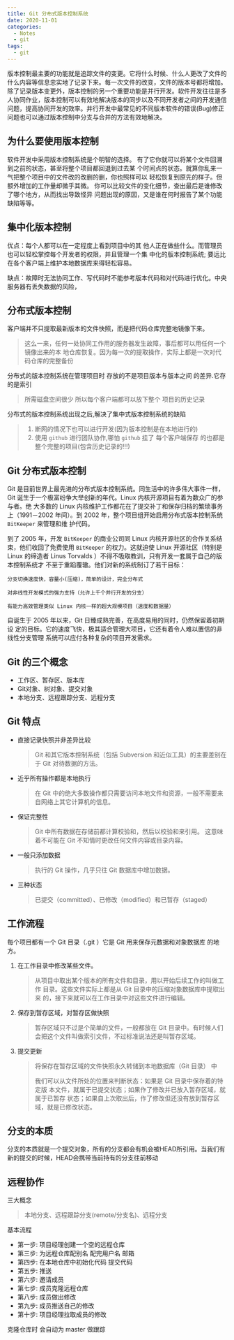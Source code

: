 ```yaml
---
title: Git 分布式版本控制系统
date: 2020-11-01
categories:
  - Notes
  - git
tags: 
  - git
---
```


版本控制最主要的功能就是追踪文件的变更。它将什么时候、什么人更改了文件的什么内容等信息忠实地了记录下来。每一次文件的改变，文件的版本号都将增加。除了记录版本变更外，版本控制的另一个重要功能是并行开发。软件开发往往是多人协同作业，版本控制可以有效地解决版本的同步以及不同开发者之间的开发通信问题，提高协同开发的效率。并行开发中最常见的不同版本软件的错误(Bug)修正问题也可以通过版本控制中分支与合并的方法有效地解决。

<!-- more -->

## 为什么要使用版本控制

软件开发中采用版本控制系统是个明智的选择。 有了它你就可以将某个文件回溯到之前的状态，甚至将整个项目都回退到过去某 个时间点的状态。就算你乱来一气把整个项目中的文件改的改删的删，你也照样可以 轻松恢复到原先的样子。但额外增加的工作量却微乎其微。 你可以比较文件的变化细节，查出最后是谁修改了哪个地方，从而找出导致怪异 问题出现的原因，又是谁在何时报告了某个功能缺陷等等。

## 集中化版本控制

优点：每个人都可以在一定程度上看到项目中的其 他人正在做些什么。而管理员也可以轻松掌控每个开发者的权限，并且管理一个集 中化的版本控制系统; 要远比在各个客户端上维护本地数据库来得轻松容易。

缺点：故障时无法协同工作、写代码时不能参考版本代码和对代码进行优化。中央服务器有丢失数据的风险，

## 分布式版本控制

客户端并不只提取最新版本的文件快照，而是把代码仓库完整地镜像下来。

> 这么一来，任何一处协同工作用的服务器发生故障，事后都可以用任何一个镜像出来的本 地仓库恢复。因为每一次的提取操作，实际上都是一次对代码仓库的完整备份

分布式的版本控制系统在管理项目时 存放的不是项目版本与版本之间 的差异.它存的是索引

> 所需磁盘空间很少 所以每个客户端都可以放下整个 项目的历史记录

分布式的版本控制系统出现之后,解决了集中式版本控制系统的缺陷

> 1. 断网的情况下也可以进行开发(因为版本控制是在本地进行的) 
> 2. 使用 `github` 进行团队协作,哪怕 `github` 挂了 每个客户端保存 的也都是整个完整的项目(包含历史记录的!!!)

## Git 分布式版本控制

Git 是目前世界上最先进的分布式版本控制系统。同生活中的许多伟大事件一样，Git 诞生于一个极富纷争大举创新的年代。Linux 内核开源项目有着为数众广的参与者。绝 大多数的 Linux 内核维护工作都花在了提交补丁和保存归档的繁琐事务上（1991－2002 年间）。到 2002 年，整个项目组开始启用分布式版本控制系统 `BitKeeper` 来管理和维 护代码。

到了 2005 年，开发 `BitKeeper` 的商业公司同 Linux 内核开源社区的合作关系结 束，他们收回了免费使用 `BitKeeper` 的权力。这就迫使 Linux 开源社区（特别是 Linux 的缔造者 Linus Torvalds ）不得不吸取教训，只有开发一套属于自己的版本控制系统才 不至于重蹈覆辙。他们对新的系统制订了若干目标：

    分支切换速度快，容量小(压缩)，简单的设计，完全分布式 

    对非线性开发模式的强力支持（允许上千个并行开发的分支） 
    
    有能力高效管理类似 Linux 内核一样的超大规模项目（速度和数据量）

自诞生于 2005 年以来，Git 日臻成熟完善，在高度易用的同时，仍然保留着初期设 定的目标。它的速度飞快，极其适合管理大项目，它还有着令人难以置信的非线性分支管理 系统可以应付各种复杂的项目开发需求。

## Git 的三个概念

- 工作区、暂存区、版本库
- Git对象、树对象、提交对象
- 本地分支、远程跟踪分支、远程分支

## Git 特点

- 直接记录快照并非差异比较

  > Git 和其它版本控制系统（包括 Subversion 和近似工具）的主要差别在于 Git 对待数据的方法。 

- 近乎所有操作都是本地执行

  > 在 Git 中的绝大多数操作都只需要访问本地文件和资源，一般不需要来自网络上其它计算机的信息。

- 保证完整性

  > Git 中所有数据在存储前都计算校验和，然后以校验和来引用。 这意味着不可能在 Git 不知情时更改任何文件内容或目录内容。

- 一般只添加数据

  > 执行的 Git 操作，几乎只往 Git 数据库中增加数据。

- 三种状态

  > 已提交（committed）、已修改（modified）和已暂存（staged）

## 工作流程

每个项目都有一个 Git 目录（.git ）它是 Git 用来保存元数据和对象数据库 的地方。

1. 在工作目录中修改某些文件。

   > 从项目中取出某个版本的所有文件和目录，用以开始后续工作的叫做工作 目录。这些文件实际上都是从 Git 目录中的压缩对象数据库中提取出来 的，接下来就可以在工作目录中对这些文件进行编辑。

2. 保存到暂存区域，对暂存区做快照

   > 暂存区域只不过是个简单的文件，一般都放在 Git 目录中。有时候人们 会把这个文件叫做索引文件，不过标准说法还是叫暂存区域。

3. 提交更新

   > 将保存在暂存区域的文件快照永久转储到本地数据库（Git 目录） 中
   >
   > 我们可以从文件所处的位置来判断状态：如果是 Git 目录中保存着的特定版 本文件，就属于已提交状态；如果作了修改并已放入暂存区域，就属于已暂存 状态；如果自上次取出后，作了修改但还没有放到暂存区域，就是已修改状态。

## 分支的本质

分支的本质就是一个提交对象，所有的分支都会有机会被HEAD所引用。当我们有新的提交的时候，HEAD会携带当前持有的分支往前移动


## 远程协作

三大概念

> 本地分支、远程跟踪分支(remote/分支名)、远程分支

基本流程

- 第一步: 项目经理创建一个空的远程仓库
- 第三步: 为远程仓库配别名  配完用户名 邮箱
- 第四步: 在本地仓库中初始化代码 提交代码
- 第五步: 推送
- 第六步: 邀请成员
- 第七步: 成员克隆远程仓库
- 第八步: 成员做出修改
- 第九步: 成员推送自己的修改
- 第十步: 项目经理拉取成员的修改

克隆仓库时 会自动为 master 做跟踪
